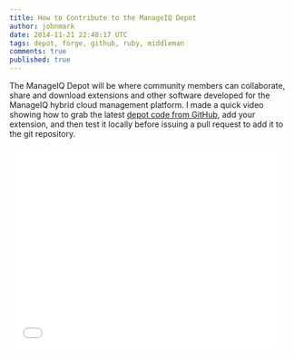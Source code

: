 ```yaml
---
title: How to Contribute to the ManageIQ Depot
author: johnmark
date: 2014-11-21 22:48:17 UTC
tags: depot, forge, github, ruby, middleman
comments: true
published: true
---
```


The ManageIQ Depot will be where community members can collaborate, share and download extensions and other software developed for the ManageIQ hybrid cloud management platform. I made a quick video showing how to grab the latest [depot code from GitHub](http://github.com/manageiq/manageiq_depot), add your extension, and then test it locally before issuing a pull request to add it to the git repository. 

<iframe width="480" height="360" src="//www.youtube.com/embed/O_P55bpdXdg" frameborder="0" allowfullscreen></iframe>
